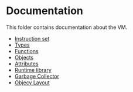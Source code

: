 Documentation
============
This folder contains documentation about the VM.

* [Instruction set](instructionset.md)
* [Types](types.md)
* [Functions](functions.md)
* [Objects](objects.md)
* [Attributes](attributes.md)
* [Runtime library](rtlib.md)
* [Garbage Collector](gc.md)
* [Objecy Layout](objectlayout.md)
